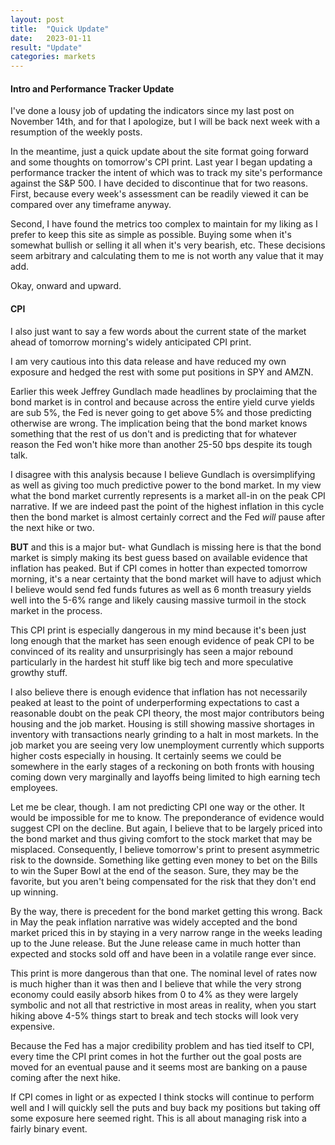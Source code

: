 ```yaml
---
layout: post
title:  "Quick Update"
date:   2023-01-11
result: "Update"
categories: markets
---
```

<h4><b>Intro and Performance Tracker Update</b></h4>

I've done a lousy job of updating the indicators since my last post on November 14th, and for that I apologize, but I will be back next week with a resumption of the weekly posts.

In the meantime, just a quick update about the site format going forward and some thoughts on tomorrow's CPI print. Last year I began updating a performance tracker the intent of which was to track my site's performance against the S&P 500. I have decided to discontinue that for two reasons. First, because every week's assessment can be readily viewed it can be compared over any timeframe anyway.

Second, I have found the metrics too complex to maintain for my liking as I prefer to keep this site as simple as possible. Buying some when it's somewhat bullish or selling it all when it's very bearish, etc. These decisions seem arbitrary and calculating them to me is not worth any value that it may add.

Okay, onward and upward.

<h4><b>CPI</b></h4>

I also just want to say a few words about the current state of the market ahead of tomorrow morning's widely anticipated CPI print.

I am very cautious into this data release and have reduced my own exposure and hedged the rest with some put positions in SPY and AMZN.

Earlier this week Jeffrey Gundlach made headlines by proclaiming that the bond market is in control and because across the entire yield curve yields are sub 5%, the Fed is never going to get above 5% and those predicting otherwise are wrong. The implication being that the bond market knows something that the rest of us don't and is predicting that for whatever reason the Fed won't hike more than another 25-50 bps despite its tough talk.

I disagree with this analysis because I believe Gundlach is oversimplifying as well as giving too much predictive power to the bond market. In my view what the bond market currently represents is a market all-in on the peak CPI narrative. If we are indeed past the point of the highest inflation in this cycle then the bond market is almost certainly correct and the Fed <i>will</i> pause after the next hike or two.

<b>BUT</b> and this is a major but- what Gundlach is missing here is that the bond market is simply making its best guess based on available evidence that inflation has peaked. But if CPI comes in hotter than expected tomorrow morning, it's a near certainty that the bond market will have to adjust which I believe would send fed funds futures as well as 6 month treasury yields well into the 5-6% range and likely causing massive turmoil in the stock market in the process.

This CPI print is especially dangerous in my mind because it's been just long enough that the market has seen enough evidence of peak CPI to be convinced of its reality and unsurprisingly has seen a major rebound particularly in the hardest hit stuff like big tech and more speculative growthy stuff.

I also believe there is enough evidence that inflation has not necessarily peaked at least to the point of underperforming expectations to cast a reasonable doubt on the peak CPI theory, the most major contributors being housing and the job market. Housing is still showing massive shortages in inventory with transactions nearly grinding to a halt in most markets. In the job market you are seeing very low unemployment currently which supports higher costs especially in housing. It certainly seems we could be somewhere in the early stages of a reckoning on both fronts with housing coming down very marginally and layoffs being limited to high earning tech employees.

Let me be clear, though. I am not predicting CPI one way or the other. It would be impossible for me to know. The preponderance of evidence would suggest CPI on the decline. But again, I believe that to be largely priced into the bond market and thus giving comfort to the stock market that may be misplaced. Consequently, I believe tomorrow's print to present asymmetric risk to the downside. Something like getting even money to bet on the Bills to win the Super Bowl at the end of the season. Sure, they may be the favorite, but you aren't being compensated for the risk that they don't end up winning.

By the way, there is precedent for the bond market getting this wrong. Back in May the peak inflation narrative was widely accepted and the bond market priced this in by staying in a very narrow range in the weeks leading up to the June release. But the June release came in much hotter than expected and stocks sold off and have been in a volatile range ever since.

This print is more dangerous than that one. The nominal level of rates now is much higher than it was then and I believe that while the very strong economy could easily absorb hikes from 0 to 4% as they were largely symbolic and not all that restrictive in most areas in reality, when you start hiking above 4-5% things start to break and tech stocks will look very expensive.

Because the Fed has a major credibility problem and has tied itself to CPI, every time the CPI print comes in hot the further out the goal posts are moved for an eventual pause and it seems most are banking on a pause coming after the next hike.

If CPI comes in light or as expected I think stocks will continue to perform well and I will quickly sell the puts and buy back my positions but taking off some exposure here seemed right. This is all about managing risk into a fairly binary event.
